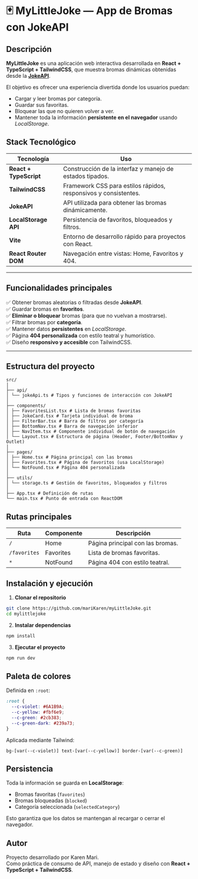 # 🃏 MyLittleJoke — App de Bromas con JokeAPI

## Descripción

**MyLittleJoke** es una aplicación web interactiva desarrollada en **React + TypeScript + TailwindCSS**, que muestra bromas dinámicas obtenidas desde la **[JokeAPI](https://v2.jokeapi.dev/)**.  

El objetivo es ofrecer una experiencia divertida donde los usuarios puedan:

- Cargar y leer bromas por categoría.  
- Guardar sus favoritas.  
- Bloquear las que no quieren volver a ver.    
- Mantener toda la información **persistente en el navegador** usando *LocalStorage*.  



## Stack Tecnológico

| Tecnología | Uso |
|------------|-----|
|  **React + TypeScript** | Construcción de la interfaz y manejo de estados tipados. |
| **TailwindCSS** | Framework CSS para estilos rápidos, responsivos y consistentes. |
| **JokeAPI** | API utilizada para obtener las bromas dinámicamente. |
| **LocalStorage API** | Persistencia de favoritos, bloqueados y filtros. |
| **Vite** | Entorno de desarrollo rápido para proyectos con React. |
| **React Router DOM** | Navegación entre vistas: Home, Favoritos y 404. |

---

## Funcionalidades principales

✅ Obtener bromas aleatorias o filtradas desde **JokeAPI**.  
✅ Guardar bromas en **favoritos**.  
✅ **Eliminar o bloquear** bromas (para que no vuelvan a mostrarse).  
✅ Filtrar bromas por **categoría**.  
✅ Mantener datos **persistentes** en *LocalStorage*.  
✅ Página **404 personalizada** con estilo teatral y humorístico.  
✅ Diseño **responsivo y accesible** con TailwindCSS.  

---

## Estructura del proyecto
``` 
src/
│
├── api/
│ └── jokeApi.ts # Tipos y funciones de interacción con JokeAPI
│
├── components/
│ ├── FavoritesList.tsx # Lista de bromas favoritas
│ ├── JokeCard.tsx # Tarjeta individual de broma
│ ├── FilterBar.tsx # Barra de filtros por categoría
│ ├── BottomNav.tsx # Barra de navegación inferior
│ ├── NavItem.tsx # Componente individual de botón de navegación
│ └── Layout.tsx # Estructura de página (Header, Footer/BottomNav y Outlet)
│
├── pages/
│ ├── Home.tsx # Página principal con las bromas
│ ├── Favorites.tsx # Página de favoritos (usa LocalStorage)
│ └── NotFound.tsx # Página 404 personalizada
│
├── utils/
│ └── storage.ts # Gestión de favoritos, bloqueados y filtros
│
├── App.tsx # Definición de rutas
└── main.tsx # Punto de entrada con ReactDOM
```


## Rutas principales

| Ruta        | Componente | Descripción                        |
|------------|------------|-----------------------------------|
| `/`        | Home       | Página principal con las bromas.  |
| `/favorites` | Favorites | Lista de bromas favoritas.        |
| `*`        | NotFound   | Página 404 con estilo teatral.    |


## Instalación y ejecución

1. **Clonar el repositorio**

```bash
git clone https://github.com/mariKaren/myLittleJoke.git
cd mylittlejoke
```
2. **Instalar dependencias**

```bash
npm install
```
3. **Ejecutar el proyecto**

```bash
npm run dev
```
## Paleta de colores

Definida en `:root`:

```css
:root {
  --c-violet: #6A1B9A;
  --c-yellow: #fbf6e9;
  --c-green: #2cb383;
  --c-green-dark: #239a73;
}
```
Aplicada mediante Tailwind:

```tsx
bg-[var(--c-violet)] text-[var(--c-yellow)] border-[var(--c-green)]
```

## Persistencia

Toda la información se guarda en **LocalStorage**:

- Bromas favoritas (`favorites`)  
- Bromas bloqueadas (`blocked`)  
- Categoría seleccionada (`selectedCategory`)  

Esto garantiza que los datos se mantengan al recargar o cerrar el navegador.

## Autor

Proyecto desarrollado por Karen Mari.  
Como práctica de consumo de API, manejo de estado y diseño con **React + TypeScript + TailwindCSS**.  
